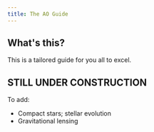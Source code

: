 ```yaml
---
title: The AO Guide
---
```


## What's this?

This is a tailored guide for you all to excel.

## STILL UNDER CONSTRUCTION

To add:

- Compact stars; stellar evolution
- Gravitational lensing
